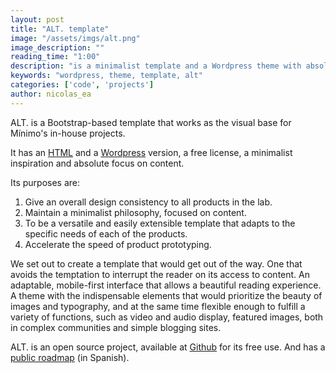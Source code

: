 ```yaml
---
layout: post
title: "ALT. template"
image: "/assets/imgs/alt.png"
image_description: ""
reading_time: "1:00"
description: "is a minimalist template and a Wordpress theme with absolute focus on content."
keywords: "wordpress, theme, template, alt"
categories: ['code', 'projects']
author: nicolas_ea
---
```


ALT. is a Bootstrap-based template that works as the visual base for Mínimo's in-house projects.

It has an [HTML](https://github.com/minimo-io/alt-template) and a [Wordpress](https://github.com/minimo-io/alt-wordpress-theme) version, a free license, a minimalist inspiration and absolute focus on content.

Its purposes are:

1. Give an overall design consistency to all products in the lab.
2. Maintain a minimalist philosophy, focused on content.
3. To be a versatile and easily extensible template that adapts to the specific needs of each of the products.
4. Accelerate the speed of product prototyping.

We set out to create a template that would get out of the way. One that avoids the temptation to interrupt the reader on its access to content.
An adaptable, mobile-first interface that allows a beautiful reading experience. A theme with the indispensable elements that would prioritize the beauty of images and typography, and at the same time flexible enough to fulfill a variety of functions, such as video and audio display, featured images, both in complex communities and simple blogging sites.

ALT. is an open source project, available at [Github](https://github.com/minimo-io/alt-template) for its free use. And has a [public roadmap](https://www.notion.so/minimo/3e1975e420e749618d263dcadc41411b?v=bec9c08c1461402fb51d5ed440a378b9) (in Spanish).
